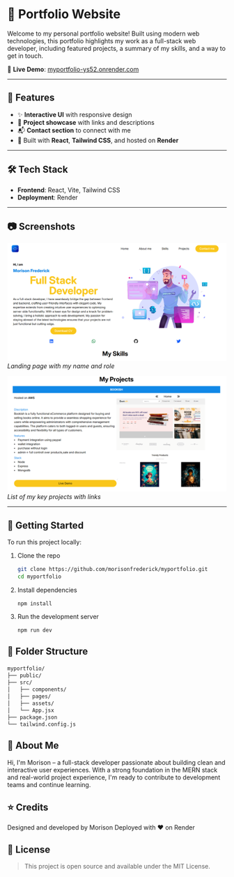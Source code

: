 # 💼 Portfolio Website

Welcome to my personal portfolio website! Built using modern web technologies, this portfolio highlights my work as a full-stack web developer, including featured projects, a summary of my skills, and a way to get in touch.

🔗 **Live Demo**: [myportfolio-ys52.onrender.com](https://myportfolio-ys52.onrender.com)

---

## 📌 Features

- ✨ **Interactive UI** with responsive design
- 🧠 **Project showcase** with links and descriptions
- 📬 **Contact section** to connect with me
- 🧰 Built with **React**, **Tailwind CSS**, and hosted on **Render**

---

## 🛠️ Tech Stack

- **Frontend**: React, Vite, Tailwind CSS
- **Deployment**: Render

---

## 📷 Screenshots

![Home Page](./screenshots/home.png)
*Landing page with my name and role*

![Projects Section](./screenshots/projects.png)
*List of my key projects with links*


---

## 🚀 Getting Started

To run this project locally:

1. Clone the repo  
   ```bash
   git clone https://github.com/morisonfrederick/myportfolio.git
   cd myportfolio
   ```
2. Install dependencies
   ```
   npm install
   ```
3. Run the development server
   ```
   npm run dev
   ```

## 📂 Folder Structure

   ```
   myportfolio/
   ├── public/
   ├── src/
   │   ├── components/
   │   ├── pages/
   │   ├── assets/
   │   └── App.jsx
   ├── package.json
   └── tailwind.config.js
   ```

## 👤 About Me
Hi, I'm Morison – a full-stack developer passionate about building clean and interactive user experiences. With a strong foundation in the MERN stack and real-world project experience, I'm ready to contribute to development teams and continue learning.

## ⭐ Credits
Designed and developed by Morison
Deployed with ❤️ on Render

## 📄 License
> This project is open source and available under the MIT License.
